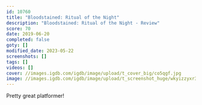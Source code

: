 ```yaml
---
id: 10760
title: "Bloodstained: Ritual of the Night"
description: "Bloodstained: Ritual of the Night - Review"
score: 70
date: 2019-06-20
completed: false
goty: []
modified_date: 2023-05-22
screenshots: []
tags: []
videos: []
cover: //images.igdb.com/igdb/image/upload/t_cover_big/co5qgf.jpg
image: //images.igdb.com/igdb/image/upload/t_screenshot_huge/wkyizzyxr3c0tiqrvty0.jpg
---
```

Pretty great platformer!